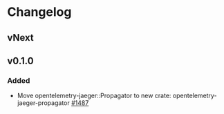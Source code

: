 # Changelog

## vNext

## v0.1.0

### Added

- Move opentelemetry-jaeger::Propagator to new crate: opentelemetry-jaeger-propagator [#1487](https://github.com/open-telemetry/opentelemetry-rust/pull/1487)